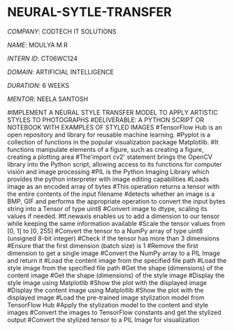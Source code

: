 # NEURAL-SYTLE-TRANSFER

*COMPANY*: CODTECH IT SOLUTIONS

*NAME*: MOULYA M R

*INTERN ID*: CT06WC124

*DOMAIN*: ARTIFICIAL INTELLIGENCE

*DURATION*: 6 WEEKS

*MENTOR*: NEELA SANTOSH

#IMPLEMENT A NEURAL STYLE TRANSFER MODEL TO APPLY ARTISTIC STYLES TO PHOTOGRAPHS
#DELIVERABLE: A PYTHON SCRIPT OR NOTEBOOK WITH EXAMPLES OF STYLED IMAGES 
#TensorFlow Hub is an open repository and library for reusable machine learning.
#Pyplot is a collection of functions in the popular visualization package Matplotlib. 
#It functions manipulate elements of a figure, such as creating a figure, creating a plotting area
#The'import cv2' statement brings the OpenCV library into the Python script, allowing access to its functions for computer vision and image processing
#PIL is the Python Imaging Library which provides the python interpreter with image editing capabilities
#Loads image as an encoded array of bytes
#This operation returns a tensor with the entire contents of the input filename
#detects whether an image is a BMP, GIF and performs the appropriate operation to convert the input bytes string into a Tensor of type uint8
#Convert image to dtype, scaling its values if needed.
#tf.newaxis enables us to add a dimension to our tensor while keeping the same information available
#Scale the tensor values from [0, 1] to [0, 255]
#Convert the tensor to a NumPy array of type uint8 (unsigned 8-bit integer)
#Check if the tensor has more than 3 dimensions
#Ensure that the first dimension (batch size) is 1
#Remove the first dimension to get a single image
#Convert the NumPy array to a PIL Image and return it
#Load the content image from the specified file path 
#Load the style image from the specified file path 
#Get the shape (dimensions) of the content image
#Get the shape (dimensions) of the style image
#Display the style image using Matplotlib
#Show the plot with the displayed image
#Display the content image using Matplotlib
#Show the plot with the displayed image
#Load the pre-trained image stylization model from TensorFlow Hub
#Apply the stylization model to the content and style images
#Convert the images to TensorFlow constants and get the stylized output
#Convert the stylized tensor to a PIL Image for visualization
